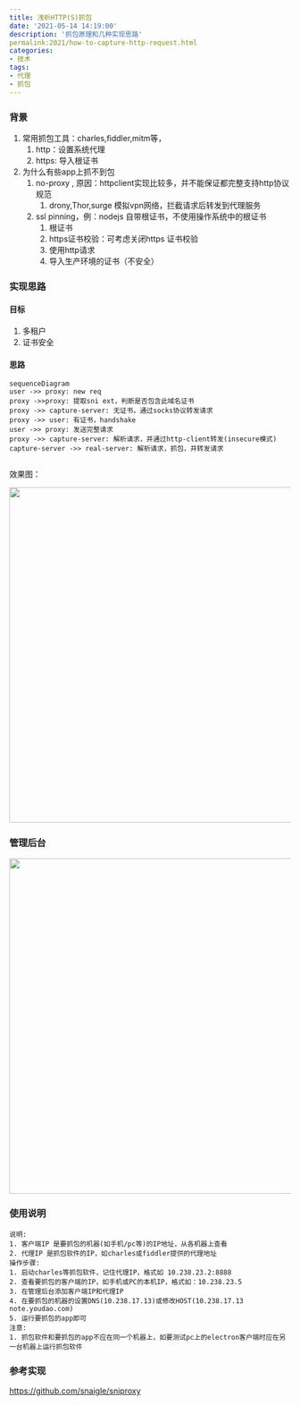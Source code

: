 ```yaml
---
title: 浅析HTTP(S)抓包
date: '2021-05-14 14:19:00'
description: '抓包原理和几种实现思路'
permalink:2021/how-to-capture-http-request.html
categories:
- 技术
tags:
- 代理
- 抓包
---
```


### 背景

1. 常用抓包工具：charles,fiddler,mitm等，
   1. http：设置系统代理
   2. https:  导入根证书
2. 为什么有些app上抓不到包
   1. no-proxy , 原因：httpclient实现比较多，并不能保证都完整支持http协议规范
      1. drony,Thor,surge 模拟vpn网络，拦截请求后转发到代理服务
   2. ssl pinning，例：nodejs 自带根证书，不使用操作系统中的根证书
      1. 根证书
      2. https证书校验：可考虑关闭https 证书校验
      3. 使用http请求
      4. 导入生产环境的证书（不安全）

### 实现思路

#### 目标

1. 多租户
2. 证书安全

#### 思路

```mermaid
sequenceDiagram
user ->> proxy: new req
proxy ->>proxy: 提取sni ext，判断是否包含此域名证书
proxy ->> capture-server: 无证书，通过socks协议转发请求
proxy ->> user: 有证书，handshake
user ->> proxy: 发送完整请求
proxy ->> capture-server: 解析请求，并通过http-client转发(insecure模式)
capture-server ->> real-server: 解析请求，抓包，并转发请求


```

效果图：

<img src="{{urls.media}}/2021-05-14-how-to-capture-http-request/image-20210514171857844.png" alt="" width="600">

### 管理后台

<img src="{{urls.media}}/2021-05-14-how-to-capture-http-request/image-20210514171653804.png" alt="" width="600">

### 使用说明

```
说明:
1. 客户端IP 是要抓包的机器(如手机/pc等)的IP地址，从各机器上查看
2. 代理IP 是抓包软件的IP，如charles或fiddler提供的代理地址
操作步骤:
1. 启动charles等抓包软件，记住代理IP，格式如 10.238.23.2:8888
2. 查看要抓包的客户端的IP，如手机或PC的本机IP，格式如：10.238.23.5
3. 在管理后台添加客户端IP和代理IP
4. 在要抓包的机器的设置DNS(10.238.17.13)或修改HOST(10.238.17.13 note.youdao.com)
5. 运行要抓包的app即可
注意:
1. 抓包软件和要抓包的app不应在同一个机器上，如要测试pc上的electron客户端时应在另一台机器上运行抓包软件
```

### 参考实现

https://github.com/snaigle/sniproxy